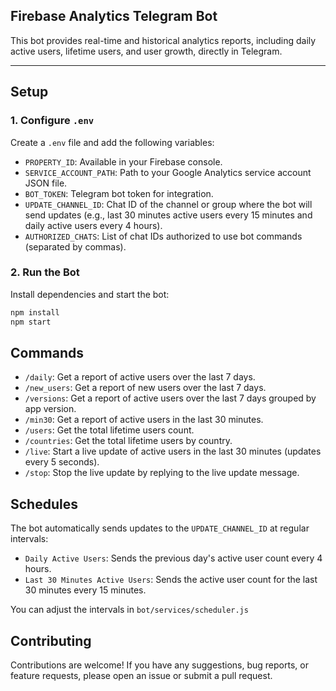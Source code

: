 ## Firebase Analytics Telegram Bot
This bot provides real-time and historical analytics reports, including daily active users, lifetime users, and user growth, directly in Telegram.

---

## Setup
### 1. Configure `.env`

   Create a `.env` file and add the following variables:
 - `PROPERTY_ID`: Available in your Firebase console.
 - `SERVICE_ACCOUNT_PATH`: Path to your Google Analytics service account JSON file.
 - `BOT_TOKEN`: Telegram bot token for integration.
 - `UPDATE_CHANNEL_ID`: Chat ID of the channel or group where the bot will send updates (e.g., last 30 minutes active users every 15 minutes and daily active users every 4 hours).
 - `AUTHORIZED_CHATS`: List of chat IDs authorized to use bot commands (separated by commas).

### 2. Run the Bot

Install dependencies and start the bot:

```bash
npm install
npm start
```

## Commands

- `/daily`: Get a report of active users over the last 7 days.
- `/new_users`: Get a report of new users over the last 7 days.
- `/versions`: Get a report of active users over the last 7 days grouped by app version.
- `/min30`: Get a report of active users in the last 30 minutes.
- `/users`: Get the total lifetime users count.
- `/countries`: Get the total lifetime users by country.
- `/live`: Start a live update of active users in the last 30 minutes (updates every 5 seconds).
- `/stop`: Stop the live update by replying to the live update message.

## Schedules
The bot automatically sends updates to the `UPDATE_CHANNEL_ID` at regular intervals:
- `Daily Active Users`: Sends the previous day's active user count every 4 hours.
- `Last 30 Minutes Active Users`: Sends the active user count for the last 30 minutes every 15 minutes.

You can adjust the intervals in `bot/services/scheduler.js`

## Contributing
Contributions are welcome! If you have any suggestions, bug reports, or feature requests, please open an issue or submit a pull request.

